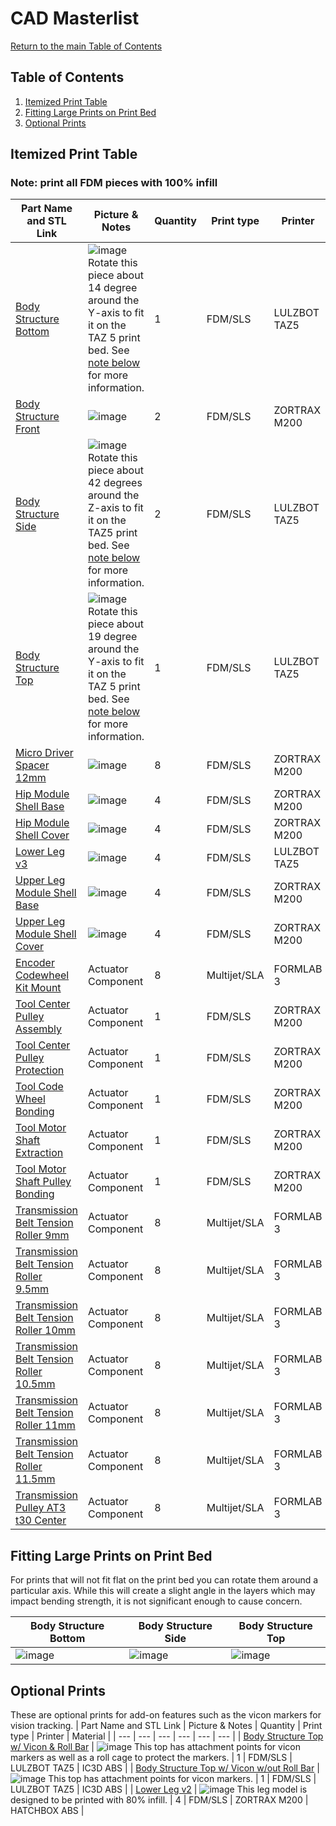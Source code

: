# CAD Masterlist
[Return to the main Table of Contents](https://github.com/EmiliaPsacharopoulos/Formatting#table-of-contents)


## Table of Contents
1. [Itemized Print Table](https://github.com/EmiliaPsacharopoulos/Formatting/blob/main/CAD%20Masterlist/README.md#itemized-print-table)
2. [Fitting Large Prints on Print Bed](https://github.com/EmiliaPsacharopoulos/Formatting/blob/main/CAD%20Masterlist/README.md#fitting-large-prints-on-print-bed)
3. [Optional Prints](https://github.com/EmiliaPsacharopoulos/Formatting/blob/main/CAD%20Masterlist/README.md#optional-prints)

## Itemized Print Table
### Note: print all FDM pieces with 100% infill
| Part Name and STL Link | Picture & Notes | Quantity | Print type | Printer | Material |
| --- | --- | --- | --- | --- | --- |
| [Body Structure Bottom](https://drive.google.com/file/d/1TcWrUG80rmQFGoHcIazRVJeUTKyrpkcs/view?usp=sharing) | ![image](https://user-images.githubusercontent.com/57100380/119670459-e8d0a080-be06-11eb-9a0e-7c7d028d5711.png) Rotate this piece about 14 degree around the Y-axis to fit it on the TAZ 5 print bed. See [note below](https://github.com/EmiliaPsacharopoulos/Formatting/blob/main/CAD%20Masterlist/README.md#fitting-large-prints-on-print-bed) for more information. | 1 | FDM/SLS | LULZBOT TAZ5 | IC3D ABS |
| [Body Structure Front](https://drive.google.com/file/d/1cQph3ps-L9xXNFC0wtSGaIwWTd16UcDj/view?usp=sharing) | ![image](https://user-images.githubusercontent.com/57100380/119671729-ffc3c280-be07-11eb-8795-88982e432213.png) | 2 | FDM/SLS | ZORTRAX M200 | HATCHBOX ABS |
| [Body Structure Side](https://drive.google.com/file/d/17yKG9k2bR28-L1PMI0hB9-y7fmj4wa3H/view?usp=sharing) | ![image](https://user-images.githubusercontent.com/57100380/119672080-4addd580-be08-11eb-8069-6ae4eb4f9586.png) Rotate this piece about 42 degrees around the Z-axis to fit it on the TAZ5 print bed. See [note below](https://github.com/EmiliaPsacharopoulos/Formatting/blob/main/CAD%20Masterlist/README.md#fitting-large-prints-on-print-bed) for more information. | 2 | FDM/SLS | LULZBOT TAZ5 | IC3D ABS |
| [Body Structure Top](https://drive.google.com/file/d/1Qfa3JeBC8njMlW0-ihEHv6zv7fdEHJtO/view?usp=sharing) | ![image](https://user-images.githubusercontent.com/57100380/119672828-e66f4600-be08-11eb-941b-87f43b5c5e1a.png) Rotate this piece about 19 degree around the Y-axis to fit it on the TAZ 5 print bed. See [note below](https://github.com/EmiliaPsacharopoulos/Formatting/blob/main/CAD%20Masterlist/README.md#fitting-large-prints-on-print-bed) for more information. | 1 | FDM/SLS | LULZBOT TAZ5 | IC3D ABS |
| [Micro Driver Spacer 12mm](https://drive.google.com/file/d/1mtxiRrq3edmbjlqyoO3MlFc8_GnWyl_b/view?usp=sharing) | ![image](https://user-images.githubusercontent.com/57100380/119673643-84fba700-be09-11eb-8dd1-0d2700b12ada.png) | 8 | FDM/SLS | ZORTRAX M200 | HATCHBOX ABS |
| [Hip Module Shell Base](https://drive.google.com/file/d/1ewB-fC2noc768g2AQ7QNE1AgCkfmvTlQ/view?usp=sharing) | ![image](https://user-images.githubusercontent.com/57100380/119673754-9c3a9480-be09-11eb-80af-c98800fe9865.png) | 4 | FDM/SLS | ZORTRAX M200 | HATCHBOX ABS |
| [Hip Module Shell Cover](https://drive.google.com/file/d/1fG9PfTGhtrrxn5z8KZsaQbVp9Iyr6LO-/view?usp=sharing) | ![image](https://user-images.githubusercontent.com/57100380/119673849-b6747280-be09-11eb-9190-1dad5df2573d.png) | 4 | FDM/SLS | ZORTRAX M200 | HATCHBOX ABS |
| [Lower Leg v3](https://drive.google.com/file/d/1o8EfnFP058vyJhbuOwRAwsK36POzaX1Q/view?usp=sharing) | ![image](https://user-images.githubusercontent.com/57100380/119673976-d1df7d80-be09-11eb-8be1-e6bf3249848a.png) | 4 | FDM/SLS | LULZBOT TAZ5 | IC3D ABS |
| [Upper Leg Module Shell Base](https://drive.google.com/file/d/1VyyCbXpQ2YnV5PpdJ_AyL8uRjioKnqWU/view?usp=sharing) | ![image](https://user-images.githubusercontent.com/57100380/119673909-c2603480-be09-11eb-83b2-c29adfd5dea8.png) | 4 | FDM/SLS | ZORTRAX M200 | HATCHBOX ABS |
| [Upper Leg Module Shell Cover](https://drive.google.com/file/d/1zzzeLX1umeD1-8s649Cia6AoqGmUA4b6/view?usp=sharing) | ![image](https://user-images.githubusercontent.com/57100380/119673937-c8eeac00-be09-11eb-8915-430abe7b1ff5.png) | 4 | FDM/SLS | ZORTRAX M200 | HATCHBOX ABS |
| [Encoder Codewheel Kit Mount](https://drive.google.com/file/d/11ccs6RVQufAYBlOEYI5nyL8dQXmKJOQI/view?usp=sharing) | Actuator Component | 8 | Multijet/SLA | FORMLAB 3 | Durable |
| [Tool Center Pulley Assembly](https://drive.google.com/file/d/1l3ptCsq2ZLFrqfpW2T9M_EbPN7_DeO7G/view?usp=sharing) | Actuator Component | 1 | FDM/SLS | ZORTRAX M200 | HATCHBOX ABS |
| [Tool Center Pulley Protection](https://drive.google.com/file/d/1q3yPagw6xmaPqDHjPdc-d9TiI9zI-ZyL/view?usp=sharing) | Actuator Component | 1 | FDM/SLS | ZORTRAX M200 | HATCHBOX ABS |
| [Tool Code Wheel Bonding](https://drive.google.com/file/d/1-XwSyXhONtqzKz4c7LCs8JccsO_N2fZl/view?usp=sharing) | Actuator Component | 1 | FDM/SLS | ZORTRAX M200 | HATCHBOX ABS |
| [Tool Motor Shaft Extraction](https://drive.google.com/file/d/1CqdJh4uvPN75k7q4l2irTNpuYd1OmnYB/view?usp=sharing) | Actuator Component | 1 | FDM/SLS | ZORTRAX M200 | HATCHBOX ABS |
| [Tool Motor Shaft Pulley Bonding](https://drive.google.com/file/d/1TbzFCJ7OYps_jVs-T90S1K4V0ywLDqrT/view?usp=sharing) | Actuator Component | 1 | FDM/SLS | ZORTRAX M200 | HATCHBOX ABS |
| [Transmission Belt Tension Roller 9mm](https://drive.google.com/file/d/1L1qM38klxXnIgrZLmsSqENjGJm_O7V3x/view?usp=sharing) | Actuator Component | 8 | Multijet/SLA | FORMLAB 3 | Durable |
| [Transmission Belt Tension Roller 9.5mm](https://drive.google.com/file/d/1KBTlYCo6Z3mxreojPnku61na7Djjja5e/view?usp=sharing) | Actuator Component | 8 | Multijet/SLA | FORMLAB 3 | Durable |
| [Transmission Belt Tension Roller 10mm](https://drive.google.com/file/d/1A50TC43Nw4EKcxdcaUJ4bIoUgfNs9MeY/view?usp=sharing) | Actuator Component | 8 | Multijet/SLA | FORMLAB 3 | Durable |
| [Transmission Belt Tension Roller 10.5mm](https://drive.google.com/file/d/1jEfYxJUQwSjxaa01N7_0g4kNUtJP7RN8/view?usp=sharing) | Actuator Component | 8 | Multijet/SLA | FORMLAB 3 | Durable |
| [Transmission Belt Tension Roller 11mm](https://drive.google.com/file/d/1oReGGAgDlBbKl_YSbqSTBRh59I1F5lJp/view?usp=sharing) | Actuator Component | 8 | Multijet/SLA | FORMLAB 3 | Durable |
| [Transmission Belt Tension Roller 11.5mm](https://drive.google.com/file/d/1oz3TDCHRlq-C7NCuOZMTf0LuByCKWWXM/view?usp=sharing) | Actuator Component | 8 | Multijet/SLA | FORMLAB 3 | Durable |
| [Transmission Pulley AT3 t30 Center](https://drive.google.com/file/d/1Nnp1Yz3_WAC9ZJQtrG0jFPc--QS1f0rJ/view?usp=sharing) | Actuator Component | 8 | Multijet/SLA | FORMLAB 3 | Durable |

## Fitting Large Prints on Print Bed
For prints that will not fit flat on the print bed you can rotate them around a particular axis. While this will create a slight angle in the layers which may impact bending strength, it is not significant enough to cause concern. 

| Body Structure Bottom | Body Structure Side | Body Structure Top |
| --- | --- | --- |
| ![image](https://user-images.githubusercontent.com/57100380/119688174-c09c6e00-be15-11eb-8101-144ec6793ec0.png) | ![image](https://user-images.githubusercontent.com/57100380/119688425-f8a3b100-be15-11eb-8af4-9ffe821ba366.png) | ![image](https://user-images.githubusercontent.com/57100380/119688909-69e36400-be16-11eb-846d-08e42e2a4f58.png) |

## Optional Prints
These are optional prints for add-on features such as the vicon markers for vision tracking.
| Part Name and STL Link | Picture & Notes | Quantity | Print type | Printer | Material |
| --- | --- | --- | --- | --- | --- |
| [Body Structure Top w/ Vicon & Roll Bar](https://drive.google.com/file/d/1ueGrpdwfWlEofd3TzwTE14MJHvBVx-VL/view?usp=sharing) | ![image](https://user-images.githubusercontent.com/57100380/119673163-26362d80-be09-11eb-8fed-e6f7a9e58809.png) This top has attachment points for vicon markers as well as a roll cage to protect the markers. | 1 | FDM/SLS | LULZBOT TAZ5 | IC3D ABS |
| [Body Structure Top w/ Vicon w/out Roll Bar](https://drive.google.com/file/d/1xuQLLik8M11UPqXz9wXXfDQhoO2xgAvL/view?usp=sharing) | ![image](https://user-images.githubusercontent.com/57100380/119673122-1f0f1f80-be09-11eb-84f3-6847dfd1424c.png) This top has attachment points for vicon markers. | 1 | FDM/SLS | LULZBOT TAZ5 | IC3D ABS |
| [Lower Leg v2](https://drive.google.com/file/d/1rhBV2sVxJrAuYa-SXlrXfiuzj-rdGOH0/view?usp=sharing) | ![image](https://user-images.githubusercontent.com/57100380/119674023-dc9a1280-be09-11eb-8d77-7880001c8b65.png) This leg model is designed to be printed with 80% infill. | 4 | FDM/SLS | ZORTRAX M200 | HATCHBOX ABS |
